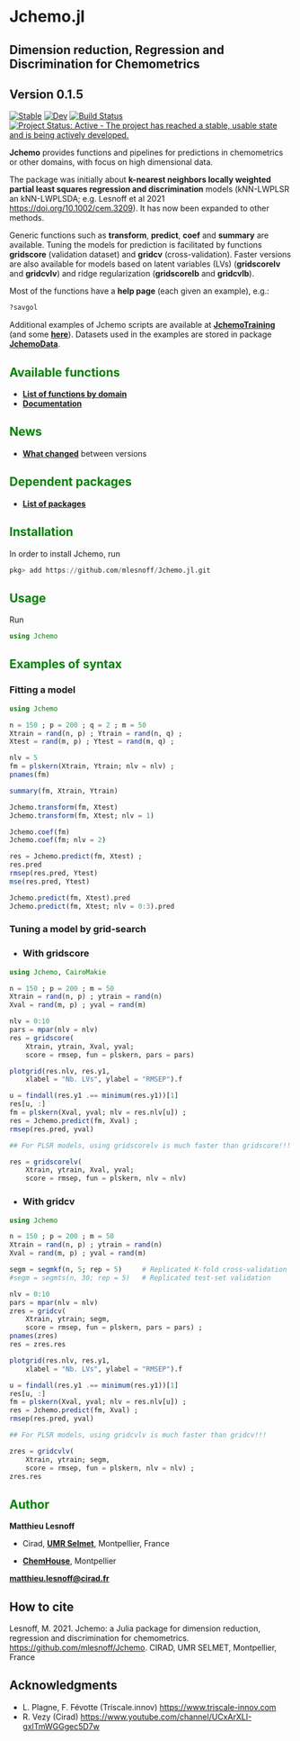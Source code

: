 # Jchemo.jl

## Dimension reduction, Regression and Discrimination for Chemometrics
## <span style="color:grey70"> Version 0.1.5 </span> 

[![Stable](https://img.shields.io/badge/docs-stable-blue.svg)](https://mlesnoff.github.io/Jchemo.jl/stable)
[![Dev](https://img.shields.io/badge/docs-dev-blue.svg)](https://mlesnoff.github.io/Jchemo.jl/dev)
[![Build Status](https://github.com/mlesnoff/Jchemo.jl/workflows/CI/badge.svg)](https://github.com/mlesnoff/Jchemo.jl/actions)
[![Project Status: Active - The project has reached a stable, usable state and is being actively developed.](http://www.repostatus.org/badges/latest/active.svg)](http://www.repostatus.org/#active)

**Jchemo** provides functions and pipelines for predictions in chemometrics or other domains, with focus
on high dimensional data. 

The package was initially about **k-nearest neighbors locally weighted partial least squares regression 
and discrimination** models (kNN-LWPLSR an kNN-LWPLSDA; e.g. Lesnoff et al 2021 https://doi.org/10.1002/cem.3209).
It has now been expanded to other methods. 

Generic functions such as **transform**, **predict**, **coef** and **summary** are available. 
Tuning the models for prediction is facilitated by functions **gridscore** (validation dataset) and 
**gridcv** (cross-validation). Faster versions are also available for models based on latent variables (LVs) 
(**gridscorelv** and **gridcvlv**) and ridge regularization (**gridscorelb** and **gridcvlb**).

Most of the functions have a **help page** (each given an example), e.g.:

```julia
?savgol
```

Additional examples of Jchemo scripts are available at [**JchemoTraining**](https://github.com/mlesnoff/JchemoTraining) 
(and some [**here**](https://github.com/mlesnoff/Jchemo.jl/tree/master/docs/src/demos/ex/)). 
Datasets used in the examples are stored in package [**JchemoData**](https://github.com/mlesnoff/JchemoData.jl).

## <span style="color:green"> **Available functions** </span> 

- [**List of functions by domain**](https://github.com/mlesnoff/Jchemo.jl/blob/master/docs/src/domains.md)
- [**Documentation**](https://mlesnoff.github.io/Jchemo.jl/dev/) 

## <span style="color:green"> **News** </span> 

- [**What changed**](https://github.com/mlesnoff/Jchemo.jl/tree/master/docs/src/news.md) between versions 

## <span style="color:green"> **Dependent packages** </span> 

- [**List of packages**](https://github.com/mlesnoff/Jchemo.jl/blob/master/Project.toml) 

## <span style="color:green"> **Installation** </span> 

In order to install Jchemo, run

```julia
pkg> add https://github.com/mlesnoff/Jchemo.jl.git
```

## <span style="color:green"> **Usage** </span>

Run
```julia
using Jchemo
```

## <span style="color:green"> **Examples of syntax** </span> 

### **Fitting a model**

```julia
using Jchemo

n = 150 ; p = 200 ; q = 2 ; m = 50 
Xtrain = rand(n, p) ; Ytrain = rand(n, q) ;
Xtest = rand(m, p) ; Ytest = rand(m, q) ;

nlv = 5 
fm = plskern(Xtrain, Ytrain; nlv = nlv) ;
pnames(fm)

summary(fm, Xtrain, Ytrain)

Jchemo.transform(fm, Xtest)
Jchemo.transform(fm, Xtest; nlv = 1)

Jchemo.coef(fm)
Jchemo.coef(fm; nlv = 2)

res = Jchemo.predict(fm, Xtest) ;
res.pred
rmsep(res.pred, Ytest)
mse(res.pred, Ytest)

Jchemo.predict(fm, Xtest).pred
Jchemo.predict(fm, Xtest; nlv = 0:3).pred 
```

### **Tuning a model by grid-search** 

- ### With gridscore

```julia
using Jchemo, CairoMakie

n = 150 ; p = 200 ; m = 50 
Xtrain = rand(n, p) ; ytrain = rand(n) 
Xval = rand(m, p) ; yval = rand(m) 

nlv = 0:10 
pars = mpar(nlv = nlv)
res = gridscore(
    Xtrain, ytrain, Xval, yval;
    score = rmsep, fun = plskern, pars = pars) 

plotgrid(res.nlv, res.y1,
    xlabel = "Nb. LVs", ylabel = "RMSEP").f

u = findall(res.y1 .== minimum(res.y1))[1] 
res[u, :]
fm = plskern(Xval, yval; nlv = res.nlv[u]) ;
res = Jchemo.predict(fm, Xval) ;
rmsep(res.pred, yval)

## For PLSR models, using gridscorelv is much faster than gridscore!!!

res = gridscorelv(
    Xtrain, ytrain, Xval, yval;
    score = rmsep, fun = plskern, nlv = nlv) 
```

- ### With gridcv

```julia
using Jchemo

n = 150 ; p = 200 ; m = 50 
Xtrain = rand(n, p) ; ytrain = rand(n) 
Xval = rand(m, p) ; yval = rand(m) 

segm = segmkf(n, 5; rep = 5)     # Replicated K-fold cross-validation
#segm = segmts(n, 30; rep = 5)   # Replicated test-set validation

nlv = 0:10 
pars = mpar(nlv = nlv)
zres = gridcv(
    Xtrain, ytrain; segm,
    score = rmsep, fun = plskern, pars = pars) ;
pnames(zres)
res = zres.res

plotgrid(res.nlv, res.y1,
    xlabel = "Nb. LVs", ylabel = "RMSEP").f

u = findall(res.y1 .== minimum(res.y1))[1] 
res[u, :]
fm = plskern(Xval, yval; nlv = res.nlv[u]) ;
res = Jchemo.predict(fm, Xval) ;
rmsep(res.pred, yval)

## For PLSR models, using gridcvlv is much faster than gridcv!!!

zres = gridcvlv(
    Xtrain, ytrain; segm,
    score = rmsep, fun = plskern, nlv = nlv) ;
zres.res
```

## <span style="color:green"> **Author** </span> 

**Matthieu Lesnoff**

- Cirad, [**UMR Selmet**](https://umr-selmet.cirad.fr/en), Montpellier, France

- [**ChemHouse**](https://www.chemproject.org/ChemHouse), Montpellier

**matthieu.lesnoff@cirad.fr**

## How to cite

Lesnoff, M. 2021. Jchemo: a Julia package for dimension reduction, regression and discrimination for 
chemometrics. https://github.com/mlesnoff/Jchemo. CIRAD, UMR SELMET, Montpellier, France

## Acknowledgments

- L. Plagne, F. Févotte (Triscale.innov) https://www.triscale-innov.com 
- R. Vezy (Cirad) https://www.youtube.com/channel/UCxArXLI-gxlTmWGGgec5D7w 



